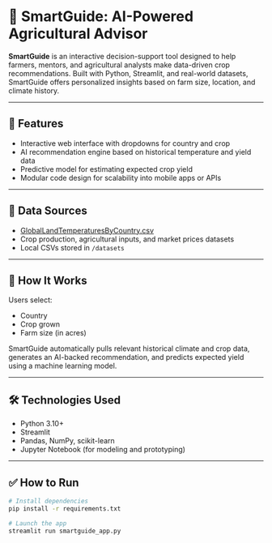 # 🌾 SmartGuide: AI-Powered Agricultural Advisor

**SmartGuide** is an interactive decision-support tool designed to help farmers, mentors, and agricultural analysts make data-driven crop recommendations. Built with Python, Streamlit, and real-world datasets, SmartGuide offers personalized insights based on farm size, location, and climate history.

---

## 🚀 Features

- Interactive web interface with dropdowns for country and crop
- AI recommendation engine based on historical temperature and yield data
- Predictive model for estimating expected crop yield
- Modular code design for scalability into mobile apps or APIs

---

## 📂 Data Sources

- [GlobalLandTemperaturesByCountry.csv](https://www.kaggle.com/datasets/berkeleyearth/climate-change-earth-surface-temperature-data)
- Crop production, agricultural inputs, and market prices datasets
- Local CSVs stored in `/datasets`

---

## 🧠 How It Works

Users select:
- Country
- Crop grown
- Farm size (in acres)

SmartGuide automatically pulls relevant historical climate and crop data, generates an AI-backed recommendation, and predicts expected yield using a machine learning model.

---

## 🛠 Technologies Used

- Python 3.10+
- Streamlit
- Pandas, NumPy, scikit-learn
- Jupyter Notebook (for modeling and prototyping)

---

## ✅ How to Run

```bash
# Install dependencies
pip install -r requirements.txt

# Launch the app
streamlit run smartguide_app.py

